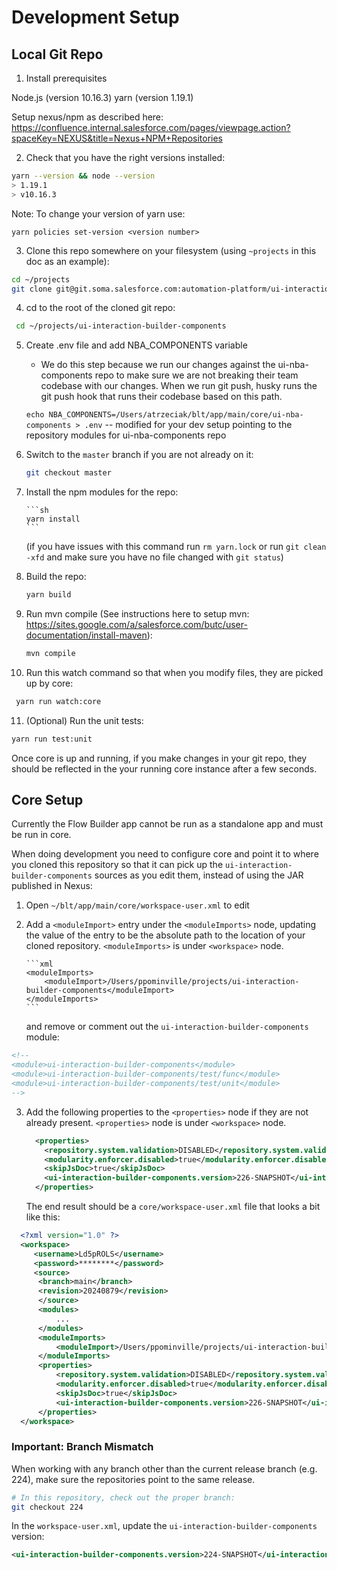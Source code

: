 # Development Setup

## Local Git Repo

1. Install prerequisites

Node.js (version 10.16.3)
yarn (version 1.19.1)

Setup nexus/npm as described here: https://confluence.internal.salesforce.com/pages/viewpage.action?spaceKey=NEXUS&title=Nexus+NPM+Repositories

2. Check that you have the right versions installed:

```sh
yarn --version && node --version
> 1.19.1
> v10.16.3
```

Note: To change your version of yarn use:

```
yarn policies set-version <version number>
```

3. Clone this repo somewhere on your filesystem (using `~projects` in this doc as an example):

```sh
cd ~/projects
git clone git@git.soma.salesforce.com:automation-platform/ui-interaction-builder-components.git
```

4. cd to the root of the cloned git repo:

```sh
 cd ~/projects/ui-interaction-builder-components
```

5.  Create .env file and add NBA_COMPONENTS variable

    -   We do this step because we run our changes against the ui-nba-components repo to make sure we are not breaking
        their team codebase with our changes. When we run git push, husky runs the git push hook that runs their codebase based on this path.

    `echo NBA_COMPONENTS=/Users/atrzeciak/blt/app/main/core/ui-nba-components > .env`
    -- modified for your dev setup pointing to the repository modules for ui-nba-components repo

6.  Switch to the `master` branch if you are not already on it:

    ```sh
    git checkout master
    ```

7.  Install the npm modules for the repo:

        ```sh
        yarn install
        ```

    (if you have issues with this command run `rm yarn.lock` or run `git clean -xfd` and make sure you have no file changed with `git status`)

8.  Build the repo:

    ```sh
    yarn build
    ```

9.  Run mvn compile (See instructions here to setup mvn: https://sites.google.com/a/salesforce.com/butc/user-documentation/install-maven):

    ```sh
    mvn compile
    ```

10. Run this watch command so that when you modify files, they are picked up by core:

```sh
 yarn run watch:core
```

11. (Optional) Run the unit tests:

```sh
yarn run test:unit
```

Once core is up and running, if you make changes in your git repo, they should be reflected in the your running core instance after a few seconds.

## Core Setup

Currently the Flow Builder app cannot be run as a standalone app and must be run in core.

When doing development you need to configure core and point it to where you cloned this repository so that it can pick up the `ui-interaction-builder-components` sources as you edit them, instead of using the JAR published in Nexus:

1.  Open `~/blt/app/main/core/workspace-user.xml` to edit

2.  Add a `<moduleImport>` entry under the `<moduleImports>` node, updating the value of the entry to be the absolute path to the location of your cloned repository. `<moduleImports>` is under `<workspace>` node.

        ```xml
        <moduleImports>
            <moduleImport>/Users/ppominville/projects/ui-interaction-builder-components</moduleImport>
        </moduleImports>
        ```

    and remove or comment out the `ui-interaction-builder-components` module:

```xml
<!--
<module>ui-interaction-builder-components</module>
<module>ui-interaction-builder-components/test/func</module>
<module>ui-interaction-builder-components/test/unit</module>
-->
```

3.  Add the following properties to the `<properties>` node if they are not already present.
    `<properties>` node is under `<workspace>` node.

    ```xml
      <properties>
        <repository.system.validation>DISABLED</repository.system.validation>
        <modularity.enforcer.disabled>true</modularity.enforcer.disabled>
        <skipJsDoc>true</skipJsDoc>
        <ui-interaction-builder-components.version>226-SNAPSHOT</ui-interaction-builder-components.version>
      </properties>
    ```

    The end result should be a `core/workspace-user.xml` file that looks a bit like this:

```xml
  <?xml version="1.0" ?>
  <workspace>
     <username>Ld5pROLS</username>
     <password>********</password>
     <source>
      <branch>main</branch>
      <revision>20240879</revision>
      </source>
      <modules>
          ...
      </modules>
      <moduleImports>
          <moduleImport>/Users/ppominville/projects/ui-interaction-builder-components</moduleImport>
      </moduleImports>
      <properties>
          <repository.system.validation>DISABLED</repository.system.validation>
          <modularity.enforcer.disabled>true</modularity.enforcer.disabled>
          <skipJsDoc>true</skipJsDoc>
          <ui-interaction-builder-components.version>226-SNAPSHOT</ui-interaction-builder-components.version>
      </properties>
  </workspace>
```

### **Important**: Branch Mismatch

When working with any branch other than the current release branch (e.g. 224), make sure the repositories point to the same release.

```sh
# In this repository, check out the proper branch:
git checkout 224
```

In the `workspace-user.xml`, update the `ui-interaction-builder-components` version:

```xml
<ui-interaction-builder-components.version>224-SNAPSHOT</ui-interaction-builder-components.version>
```
